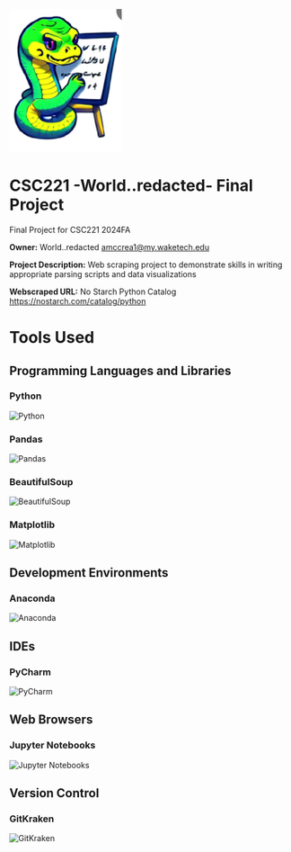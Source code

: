 ![pAIthon Labs Logo](https://github.com/worldfamous718/pAIthon-Labs/blob/main/Labs/Logos-Files/Lab-Logo.png)

# CSC221 -World..redacted- Final Project
Final Project for CSC221 2024FA

__Owner:__ World..redacted <amccrea1@my.waketech.edu>

__Project Description:__ Web scraping project to demonstrate skills in writing appropriate parsing scripts and data visualizations

__Webscraped URL:__ No Starch Python Catalog https://nostarch.com/catalog/python



# Tools Used

## Programming Languages and Libraries

### Python
![Python](https://img.shields.io/badge/Python-3.x-blue.svg)

### Pandas
![Pandas](https://img.shields.io/badge/Pandas-1.x-green.svg)

### BeautifulSoup
![BeautifulSoup](https://img.shields.io/badge/BeautifulSoup-4.x-orange.svg)

### Matplotlib
![Matplotlib](https://img.shields.io/badge/Matplotlib-3.x-purple.svg)

## Development Environments

### Anaconda
![Anaconda](https://img.shields.io/badge/Anaconda-2021.7-yellow.svg)

## IDEs

### PyCharm
![PyCharm](https://img.shields.io/badge/PyCharm-2021.2-red.svg)

## Web Browsers

### Jupyter Notebooks
![Jupyter Notebooks](https://img.shields.io/badge/Jupyter%20Notebooks-6.x-lightblue.svg)

## Version Control

### GitKraken
![GitKraken](https://img.shields.io/badge/GitKraken-8.x-pink.svg)

